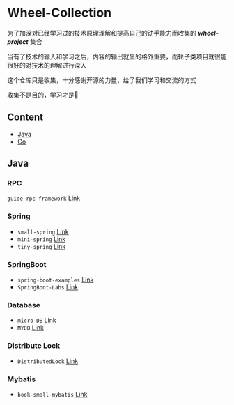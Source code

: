 # Wheel-Collection

为了加深对已经学习过的技术原理理解和提高自己的动手能力而收集的 ***wheel-project*** 集合

当有了技术的输入和学习之后，内容的输出就显的格外重要，而轮子类项目就很能很好的对技术的理解进行深入

这个仓库只是收集，十分感谢开源的力量，给了我们学习和交流的方式

收集不是目的，学习才是🤗

## Content

- [Java](#Java)
- [Go](#Go)


## Java

### RPC

```guide-rpc-framework``` [Link](https://github.com/Snailclimb/guide-rpc-framework)



### Spring

- ```small-spring``` [Link](https://github.com/fuzhengwei/small-spring)
- ```mini-spring``` [Link](https://github.com/DerekYRC/mini-spring)
- ```tiny-spring``` [Link](https://github.com/code4craft/tiny-spring)

### SpringBoot

- ```spring-boot-examples``` [Link](https://github.com/ityouknow/spring-boot-examples)
- ```SpringBoot-Labs``` [Link](https://github.com/yudaocode/SpringBoot-Labs)

### Database

- ```micro-DB``` [Link](https://github.com/nothingax/micro-DB)
- ```MYDB``` [Link](https://github.com/CN-GuoZiyang/MYDB)
### Distribute Lock

- ```DistributedLock``` [Link](https://github.com/yangliu0/DistributedLock)
### Mybatis

- ```book-small-mybatis``` [Link](https://github.com/fuzhengwei/book-small-mybatis)

